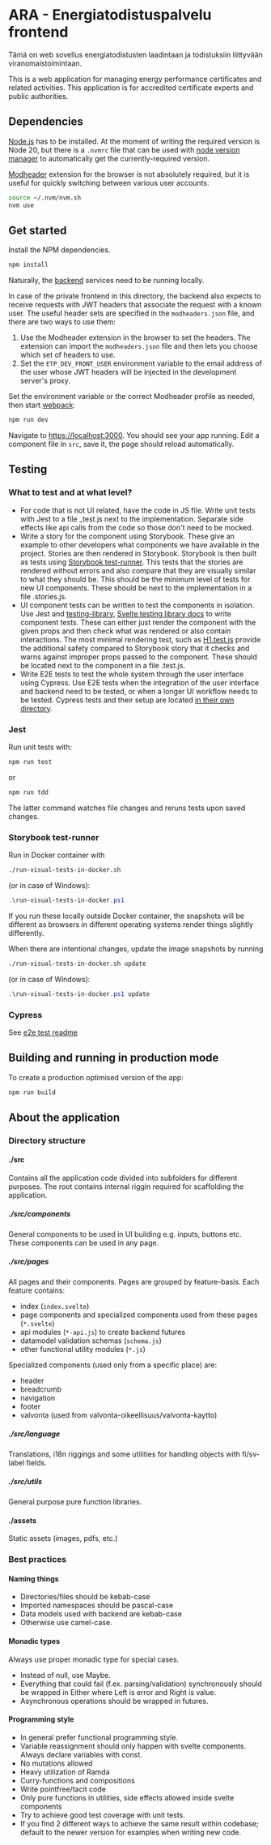 # ARA - Energiatodistuspalvelu frontend

Tämä on web sovellus energiatodistusten laadintaan
ja todistuksiin liittyvään viranomaistoimintaan.

This is a web application for managing energy performance certificates and related activities.
This application is for accredited certificate experts and public authorities.

## Dependencies

[Node.js](https://nodejs.org) has to be installed. At the moment of writing the required version is Node 20, but there
is a `.nvmrc` file that can be used with [node version manager](https://github.com/nvm-sh/nvm) to automatically
get the currently-required version.

[Modheader](https://modheader.com/) extension for the browser is not absolutely required, but it is
useful for quickly switching between various user accounts.


```bash
source ~/.nvm/nvm.sh
nvm use
```

## Get started

Install the NPM dependencies.

```bash
npm install
```

Naturally, the [backend](../etp-core) services need to be running locally.

In case of the private frontend in this directory, the backend also expects to receive requests
with JWT headers that associate the request with a known user. The useful header sets are specified
in the `modheaders.json` file, and there are two ways to use them:

1) Use the Modheader extension in the browser to set the headers. The extension can import the
   `modheaders.json` file and then lets you choose which set of headers to use.
2) Set the `ETP_DEV_FRONT_USER` environment variable to the email address of the user
   whose JWT headers will be injected in the development server's proxy.

Set the environment variable or the correct Modheader profile as needed, then start  [webpack](https://webpack.js.org):

```bash
npm run dev
```

Navigate to [https://localhost:3000](https://localhost:3000). You should see your app running. Edit a component file
in `src`, save it, the page should reload automatically.

## Testing

### What to test and at what level?

* For code that is not UI related, have the code in JS file. Write unit tests with Jest to a file <filename>_test.js
  next to the implementation.
  Separate side effects like api calls from the code so those don't need to be mocked.
* Write a story for the component using Storybook. These give an example to other developers what components we have
  available in the project. Stories are then rendered in Storybook. Storybook is then built as tests
  using [Storybook test-runner](https://github.com/storybookjs/test-runner). This tests that the stories are rendered
  without errors and also compare that they are visually similar to what they should be. This should be the minimum
  level of tests for new UI components. These should be next to the implementation in a file <Component name>
  .stories.js.
* UI component tests can be written to test the components in isolation. Use Jest
  and [testing-library](https://testing-library.com/docs/), [Svelte testing library docs](https://testing-library.com/docs/svelte-testing-library/intro)
  to write component tests. These can either just render the component with the given props and then check what was
  rendered or also contain interactions. The most minimal rendering test, such
  as [H1.test.js](src/components/H/H1.test.js) provide the additional safety compared to Storybook story that it
  checks and warns against improper props passed to the component. These should be located next to the component in a
  file <Component name>.test.js.
* Write E2E tests to test the whole system through the user interface using Cypress. Use E2E tests when the integration
  of the user interface and backend need to be tested, or when a longer UI workflow needs to be tested. Cypress tests
  and their setup are located [in their own directory](../e2e-tests/cypress).

### Jest

Run unit tests with:

```bash
npm run test
```

or

```bash
npm run tdd
```

The latter command watches file changes and reruns tests upon saved changes.

### Storybook test-runner

Run in Docker container with

```bash
./run-visual-tests-in-docker.sh
```
(or in case of Windows):
```powershell
.\run-visual-tests-in-docker.ps1
```

If you run these locally outside Docker container, the snapshots will be different as browsers in different operating
systems render things slightly differently.

When there are intentional changes, update the image snapshots by running 
```bash
./run-visual-tests-in-docker.sh update
```
(or in case of Windows):
```powershell
.\run-visual-tests-in-docker.ps1 update
```

### Cypress

See [e2e test readme](../e2e-tests/cypress/README.md)

## Building and running in production mode

To create a production optimised version of the app:

```bash
npm run build
```

## About the application

### Directory structure

#### ./src

Contains all the application code divided into subfolders for different purposes. The root contains internal riggin
required for scaffolding the application.

##### ./src/components

General components to be used in UI building e.g. inputs, buttons etc.
These components can be used in any page.

##### ./src/pages

All pages and their components. Pages are grouped by feature-basis.
Each feature contains:

* index (`index.svelte`)
* page components and specialized components used from these pages (`*.svelte`)
* api modules (`*-api.js`) to create backend futures
* datamodel validation schemas (`schema.js`)
* other functional utility modules (`*.js`)

Specialized components (used only from a specific place) are:

* header
* breadcrumb
* navigation
* footer
* valvonta (used from valvonta-oikeellisuus/valvonta-kaytto)

##### ./src/language

Translations, i18n riggings and some utilities for handling objects with fi/sv-label fields.

##### ./src/utils

General purpose pure function libraries.

#### ./assets

Static assets (images, pdfs, etc.)

### Best practices

#### Naming things

- Directories/files should be kebab-case
- Imported namespaces should be pascal-case
- Data models used with backend are kebab-case
- Otherwise use camel-case.

#### Monadic types

Always use proper monadic type for special cases.

- Instead of null, use Maybe.
- Everything that could fail (f.ex. parsing/validation) synchronously should be wrapped in Either where Left is error
  and Right is value.
- Asynchronous operations should be wrapped in futures.

#### Programming style

- In general prefer functional programming style.
- Variable reassignment should only happen with svelte components. Always declare variables with const.
- No mutations allowed
- Heavy utilization of Ramda
- Curry-functions and compositions
- Write pointfree/tacit code
- Only pure functions in utilities, side effects allowed inside svelte components
- Try to achieve good test coverage with unit tests.
- If you find 2 different ways to achieve the same result within codebase; default to the newer version for examples
  when writing new code.
